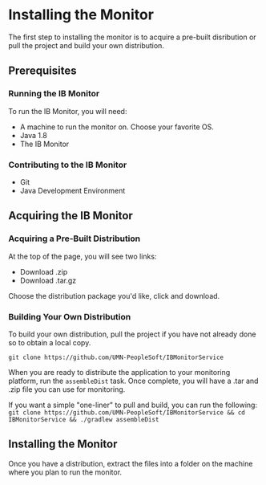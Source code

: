 # Installing the Monitor
The first step to installing the monitor is to acquire a pre-built disribution or pull the project and build your own distribution.

## Prerequisites
### Running the IB Monitor
To run the IB Monitor, you will need:
   * A machine to run the monitor on.  Choose your favorite OS.
   * Java 1.8
   * The IB Monitor
   
### Contributing to the IB Monitor
   * Git
   * Java Development Environment
  
## Acquiring the IB Monitor
### Acquiring a Pre-Built Distribution
At the top of the page, you will see two links:
   * Download .zip
   * Download .tar.gz

Choose the distribution package you'd like, click and download.

### Building Your Own Distribution
To build your own distribution, pull the project if you have not already done so to obtain a local copy.

`git clone https://github.com/UMN-PeopleSoft/IBMonitorService`

When you are ready to distribute the application to your monitoring platform, run the `assembleDist` task.  Once complete, you will have a .tar and .zip file you can use for monitoring.

If you want a simple "one-liner" to pull and build, you can run the following:
`git clone https://github.com/UMN-PeopleSoft/IBMonitorService && cd IBMonitorService && ./gradlew assembleDist`

## Installing the Monitor
Once you have a distribution, extract the files into a folder on the machine where you plan to run the monitor.
